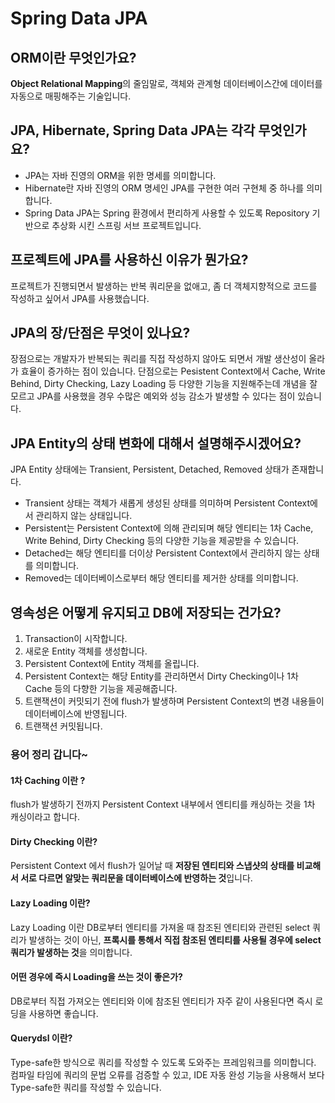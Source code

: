 # Spring Data JPA
## ORM이란 무엇인가요?
**Object Relational Mapping**의 줄임말로, 객체와 관계형 데이터베이스간에 데이터를 자동으로 매핑해주는 기술입니다.

## JPA, Hibernate, Spring Data JPA는 각각 무엇인가요?
- JPA는 자바 진영의 ORM을 위한 명세를 의미합니다.
- Hibernate란 자바 진영의 ORM 명세인 JPA를 구현한 여러 구현체 중 하나를 의미합니다.
- Spring Data JPA는 Spring 환경에서 편리하게 사용할 수 있도록 Repository 기반으로 추상화 시킨 스프링 서브 프로젝트입니다.

## 프로젝트에 JPA를 사용하신 이유가 뭔가요?
프로젝트가 진행되면서 발생하는 반복 쿼리문을 없애고, 좀 더 객체지향적으로 코드를 작성하고 싶어서 JPA를 사용했습니다.

## JPA의 장/단점은 무엇이 있나요?
장점으로는 개발자가 반복되는 쿼리를 직접 작성하지 않아도 되면서 개발 생산성이 올라가 효율이 증가하는 점이 있습니다. 단점으로는 Pesistent Context에서 Cache, Write Behind, Dirty Checking, Lazy Loading 등 다양한 기능을 지원해주는데 개념을 잘 모르고 JPA를 사용했을 경우 수많은 예외와 성능 감소가 발생할 수 있다는 점이 있습니다.

## JPA Entity의 상태 변화에 대해서 설명해주시겠어요?
JPA Entity 상태에는 Transient, Persistent, Detached, Removed 상태가 존재합니다.
- Transient 상태는 객체가 새롭게 생성된 상태를 의미하며 Persistent Context에서 관리하지 않는 상태입니다.
- Persistent는 Persistent Context에 의해 관리되며 해당 엔티티는 1차 Cache, Write Behind, Dirty Checking 등의 다양한 기능을 제공받을 수 있습니다.
- Detached는 해당 엔티티를 더이상 Persistent Context에서 관리하지 않는 상태를 의미합니다.
- Removed는 데이터베이스로부터 해당 엔티티를 제거한 상태를 의미합니다.

## 영속성은 어떻게 유지되고 DB에 저장되는 건가요?
1. Transaction이 시작합니다.
2. 새로운 Entity 객체를 생성합니다.
3. Persistent Context에 Entity 객체를 올립니다.
4. Persistent Context는 해당 Entity를 관리하면서 Dirty Checking이나 1차 Cache 등의 다향한 기능을 제공해줍니다.
5. 트랜잭션이 커밋되기 전에 flush가 발생하며 Persistent Context의 변경 내용들이 데이터베이스에 반영됩니다.
6. 트랜잭션 커밋됩니다.

### 용어 정리 갑니다~
#### 1차 Caching 이란 ?
flush가 발생하기 전까지 Persistent Context 내부에서 엔티티를 캐싱하는 것을 1차 캐싱이라고 합니다.

#### Dirty Checking 이란?
Persistent Context 에서 flush가 일어날 때 **저장된 엔티티와 스냅샷의 상태를 비교해서 서로 다르면 알맞는 쿼리문을 데이터베이스에 반영하는 것**입니다.

#### Lazy Loading 이란?
Lazy Loading 이란 DB로부터 엔티티를 가져올 때 참조된 엔티티와 관련된 select 쿼리가 발생하는 것이 아닌, **프록시를 통해서 직접 참조된 엔티티를 사용될 경우에 select 쿼리가 발생하는 것**을 의미합니다.

#### 어떤 경우에 즉시 Loading을 쓰는 것이 좋은가?
DB로부터 직접 가져오는 엔티티와 이에 참조된 엔티티가 자주 같이 사용된다면 즉시 로딩을 사용하면 좋습니다.

#### Querydsl 이란?
Type-safe한 방식으로 쿼리를 작성할 수 있도록 도와주는 프레임워크를 의미합니다. 컴파일 타임에 쿼리의 문법 오류를 검증할 수 있고, IDE 자동 완성 기능을 사용해서 보다 Type-safe한 쿼리를 작성할 수 있습니다.
